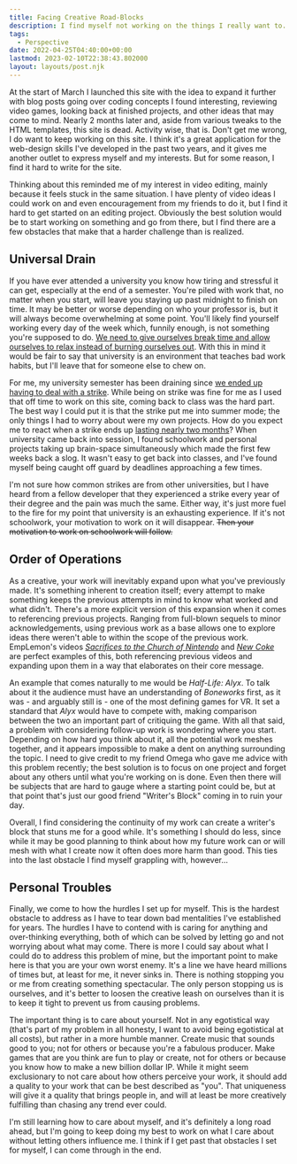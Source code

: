 ```yaml
---
title: Facing Creative Road-Blocks
description: I find myself not working on the things I really want to. This blog-post is me pointing out the reasons why.
tags:
  - Perspective
date: 2022-04-25T04:40:00+00:00
lastmod: 2023-02-10T22:38:43.802000
layout: layouts/post.njk
---
```


At the start of March I launched this site with the idea to expand it further with blog posts going over coding concepts I found interesting, reviewing video games, looking back at finished projects, and other ideas that may come to mind. Nearly 2 months later and, aside from various tweaks to the HTML templates, this site is dead. Activity wise, that is. Don't get me wrong, I do want to keep working on this site. I think it's a great application for the web-design skills I've developed in the past two years, and it gives me another outlet to express myself and my interests. But for some reason, I find it hard to write for the site.

Thinking about this reminded me of my interest in video editing, mainly because it feels stuck in the same situation. I have plenty of video ideas I could work on and even encouragement from my friends to do it, but I find it hard to get started on an editing project. Obviously the best solution would be to start working on something and go from there, but I find there are a few obstacles that make that a harder challenge than is realized.

## Universal Drain

If you have ever attended a university you know how tiring and stressful it can get, especially at the end of a semester. You're piled with work that, no matter when you start, will leave you staying up past midnight to finish on time. It may be better or worse depending on who your professor is, but it will always become overwhelming at some point. You'll likely find yourself working every day of the week which, funnily enough, is not something you're supposed to do. [We need to give ourselves break time and allow ourselves to relax instead of burning ourselves out](https://twitter.com/meganwangart/status/1511109527042609163). With this in mind it would be fair to say that university is an environment that teaches bad work habits, but I'll leave that for someone else to chew on.

For me, my university semester has been draining since [we ended up having to deal with a strike](https://calgary.ctvnews.ca/university-of-lethbridge-faculty-members-go-on-strike-1.5776306). While being on strike was fine for me as I used that off time to work on this site, coming back to class was the hard part. The best way I could put it is that the strike put me into summer mode; the only things I had to worry about were my own projects. How do you expect me to react when a strike ends up [lasting nearly two months](https://calgary.ctvnews.ca/classes-resume-at-university-of-lethbridge-after-faculty-strike-1.5831962)? When university came back into session, I found schoolwork and personal projects taking up brain-space simultaneously which made the first few weeks back a slog. It wasn't easy to get back into classes, and I've found myself being caught off guard by deadlines approaching a few times.

I'm not sure how common strikes are from other universities, but I have heard from a fellow developer that they experienced a strike every year of their degree and the pain was much the same. Either way, it's just more fuel to the fire for my point that university is an exhausting experience. If it's not schoolwork, your motivation to work on it will disappear. ~~Then your motivation to work on schoolwork will follow.~~

## Order of Operations

As a creative, your work will inevitably expand upon what you've previously made. It's something inherent to creation itself; every attempt to make something keeps the previous attempts in mind to know what worked and what didn't. There's a more explicit version of this expansion when it comes to referencing previous projects. Ranging from full-blown sequels to minor acknowledgements, using previous work as a base allows one to explore ideas there weren't able to within the scope of the previous work. EmpLemon's videos [_Sacrifices to the Church of Nintendo_](https://www.youtube.com/watch?v=xgKY9hmbfgo) and [_New Coke_](https://www.youtube.com/watch?v=PUKfmMH157U) are perfect examples of this, both referencing previous videos and expanding upon them in a way that elaborates on their core message.

An example that comes naturally to me would be _Half-Life: Alyx_. To talk about it the audience must have an understanding of _Boneworks_ first, as it was - and arguably still is - one of the most defining games for VR. It set a standard that _Alyx_ would have to compete with, making comparison between the two an important part of critiquing the game. With all that said, a problem with considering follow-up work is wondering where you start. Depending on how hard you think about it, all the potential work meshes together, and it appears impossible to make a dent on anything surrounding the topic. I need to give credit to my friend Omega who gave me advice with this problem recently; the best solution is to focus on one project and forget about any others until what you're working on is done. Even then there will be subjects that are hard to gauge where a starting point could be, but at that point that's just our good friend "Writer's Block" coming in to ruin your day.

Overall, I find considering the continuity of my work can create a writer's block that stuns me for a good while. It's something I should do less, since while it may be good planning to think about how my future work can or will mesh with what I create now it often does more harm than good. This ties into the last obstacle I find myself grappling with, however...

## Personal Troubles

Finally, we come to how the hurdles I set up for myself. This is the hardest obstacle to address as I have to tear down bad mentalities I've established for years. The hurdles I have to contend with is caring for anything and over-thinking everything, both of which can be solved by letting go and not worrying about what may come. There is more I could say about what I could do to address this problem of mine, but the important point to make here is that you are your own worst enemy. It's a line we have heard millions of times but, at least for me, it never sinks in. There is nothing stopping you or me from creating something spectacular. The only person stopping us is ourselves, and it's better to loosen the creative leash on ourselves than it is to keep it tight to prevent us from causing problems.

The important thing is to care about yourself. Not in any egotistical way (that's part of my problem in all honesty, I want to avoid being egotistical at all costs), but rather in a more humble manner. Create music that sounds good to you; not for others or because you're a fabulous producer. Make games that are you think are fun to play or create, not for others or because you know how to make a new billion dollar IP. While it might seem exclusionary to not care about how others perceive your work, it should add a quality to your work that can be best described as "you". That uniqueness will give it a quality that brings people in, and will at least be more creatively fulfilling than chasing any trend ever could.

I'm still learning how to care about myself, and it's definitely a long road ahead, but I'm going to keep doing my best to work on what I care about without letting others influence me. I think if I get past that obstacles I set for myself, I can come through in the end.
